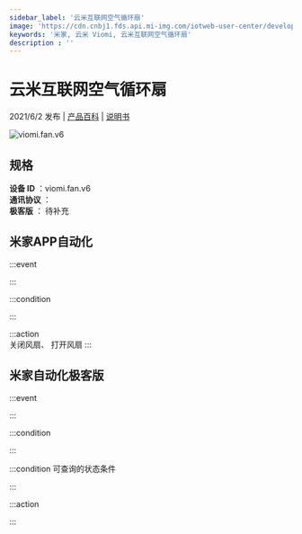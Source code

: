 ```yaml
---
sidebar_label: '云米互联网空气循环扇'
image: 'https://cdn.cnbj1.fds.api.mi-img.com/iotweb-user-center/developer_1679047842237kOyAO1Zu.png?GalaxyAccessKeyId=AKVGLQWBOVIRQ3XLEW&Expires=9223372036854775807&Signature=xcwXE92d1yplGGvi+taiqc4eBW0='
keywords: '米家, 云米 Viomi, 云米互联网空气循环扇'
description : ''
---
```

# 云米互联网空气循环扇

2021/6/2 发布 | [产品百科](https://home.mi.com/webapp/content/baike/product/index.html?model=viomi.fan.v6/) | [说明书](https://home.mi.com/views/introduction.html?model=viomi.fan.v6&region=cn)

![viomi.fan.v6](https://cdn.cnbj1.fds.api.mi-img.com/iotweb-user-center/developer_1679047842237kOyAO1Zu.png?GalaxyAccessKeyId=AKVGLQWBOVIRQ3XLEW&Expires=9223372036854775807&Signature=xcwXE92d1yplGGvi+taiqc4eBW0=)

## 规格  
> 
**设备 ID** ：viomi.fan.v6  
**通讯协议** ：  
**极客版**  ： 待补充 


## 米家APP自动化  

:::event  

:::

:::condition  

:::

:::action   
关闭风扇、 打开风扇
:::

## 米家自动化极客版  

:::event  

:::

:::condition  

:::

:::condition 可查询的状态条件  

:::

:::action  

:::

        
